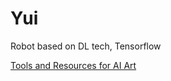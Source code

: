 # Yui
Robot based on DL tech, Tensorflow

[Tools and Resources for AI Art](https://pharmapsychotic.com/tools.html)  

